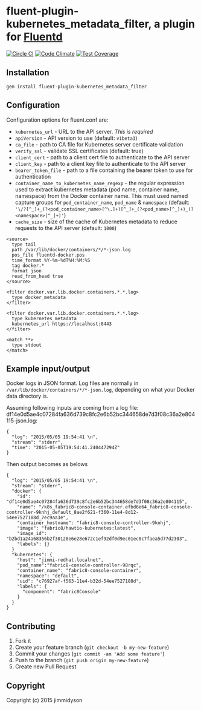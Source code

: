 # fluent-plugin-kubernetes_metadata_filter, a plugin for [Fluentd](http://fluentd.org)
[![Circle CI](https://circleci.com/gh/fabric8io/fluent-plugin-kubernetes_metadata_filter.svg?style=svg)](https://circleci.com/gh/fabric8io/fluent-plugin-kubernetes_metadata_filter)
[![Code Climate](https://codeclimate.com/github/fabric8io/fluent-plugin-kubernetes_metadata_filter/badges/gpa.svg)](https://codeclimate.com/github/fabric8io/fluent-plugin-kubernetes_metadata_filter)
[![Test Coverage](https://codeclimate.com/github/fabric8io/fluent-plugin-kubernetes_metadata_filter/badges/coverage.svg)](https://codeclimate.com/github/fabric8io/fluent-plugin-kubernetes_metadata_filter)

## Installation

    gem install fluent-plugin-kubernetes_metadata_filter

## Configuration

Configuration options for fluent.conf are:

* `kubernetes_url` - URL to the API server. *This is required*
* `apiVersion` - API version to use (default: `v1beta3`)
* `ca_file` - path to CA file for Kubernetes server certificate validation
* `verify_ssl` - validate SSL certificates (default: true)
* `client_cert` - path to a client cert file to authenticate to the API server
* `client_key` - path to a client key file to authenticate to the API server
* `bearer_token_file` - path to a file containing the bearer token to use for authentication
* `container_name_to_kubernetes_name_regexp` - the regular expression used to extract kubernetes metadata (pod name, container name, namespace) from the Docker container name. This must used named capture groups for `pod_container_name`, `pod_name` & `namespace` (default: `'\/?[^_]+_(?<pod_container_name>[^\.]+)[^_]+_(?<pod_name>[^_]+)_(?<namespace>[^_]+)'`)
* `cache_size` - size of the cache of Kubernetes metadata to reduce requests to the API server (default: `1000`)

```
<source>
  type tail
  path /var/lib/docker/containers/*/*-json.log
  pos_file fluentd-docker.pos
  time_format %Y-%m-%dT%H:%M:%S
  tag docker.*
  format json
  read_from_head true
</source>

<filter docker.var.lib.docker.containers.*.*.log>
  type docker_metadata
</filter>

<filter docker.var.lib.docker.containers.*.*.log>
  type kubernetes_metadata
  kubernetes_url https://localhost:8443
</filter>

<match **>
  type stdout
</match>
```

## Example input/output

Docker logs in JSON format. Log files are normally in
`/var/lib/docker/containers/*/*-json.log`, depending on what your Docker
data directory is.

Assuming following inputs are coming from a log file:
df14e0d5ae4c07284fa636d739c8fc2e6b52bc344658de7d3f08c36a2e804115-json.log:
```
{
  "log": "2015/05/05 19:54:41 \n",
  "stream": "stderr",
  "time": "2015-05-05T19:54:41.240447294Z"
}
```

Then output becomes as belows
```
{
  "log": "2015/05/05 19:54:41 \n",
  "stream": "stderr",
  "docker": {
    "id": "df14e0d5ae4c07284fa636d739c8fc2e6b52bc344658de7d3f08c36a2e804115",
    "name": "/k8s_fabric8-console-container.efbd6e64_fabric8-console-controller-9knhj_default_8ae2f621-f360-11e4-8d12-54ee7527188d_7ec9aa3e",
    "container_hostname": "fabric8-console-controller-9knhj",
    "image": "fabric8/hawtio-kubernetes:latest",
    "image_id": "b2bd1a24a68356b2f30128e6e28e672c1ef92df0d9ec01ec0c7faea5d77d2303",
    "labels": {}
  }
  "kubernetes": {
    "host": "jimmi-redhat.localnet",
    "pod_name":"fabric8-console-controller-98rqc",
    "container_name": "fabric8-console-container",
    "namespace": "default",
    "uid": "c76927af-f563-11e4-b32d-54ee7527188d",
    "labels": {
      "component": "fabric8Console"
    }
  }
}
```

## Contributing

1. Fork it
2. Create your feature branch (`git checkout -b my-new-feature`)
3. Commit your changes (`git commit -am 'Add some feature'`)
4. Push to the branch (`git push origin my-new-feature`)
5. Create new Pull Request

## Copyright
  Copyright (c) 2015 jimmidyson
